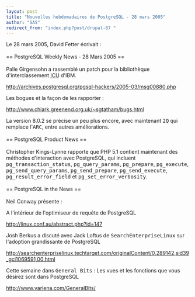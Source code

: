 ```yaml
---
layout: post
title: "Nouvelles hebdomadaires de PostgreSQL - 28 mars 2005"
author: "SAS"
redirect_from: "index.php?post/drupal-87 "
---
```



<p></p>

<!--more-->


Le 28 mars 2005, David Fetter écrivait&nbsp;:<br /><br />== PostgreSQL Weekly News - 28 Mars 2005 ==<br /><br />Palle Girgensohn a rassemblé un patch pour la bibliothèque d'interclassement <acronym title="International Components for Unicode">ICU</acronym> d'IBM.

<a href="http://archives.postgresql.org/pgsql-hackers/2005-03/msg00880.php">http://archives.postgresql.org/pgsql-hackers/2005-03/msg00880.php</a>

Les bogues et la façon de les rapporter&nbsp;:

<a href="http://www.chiark.greenend.org.uk/%7Esgtatham/bugs.html">http://www.chiark.greenend.org.uk/~sgtatham/bugs.html</a>

La version 8.0.2 se précise un peu plus encore, avec maintenant <tt>2Q</tt> qui remplace l'<tt>ARC</tt>, entre autres améliorations.<br /><br />== PostgreSQL Product News ==<br /><br />Christopher Kings-Lynne rapporte que PHP 5.1 contient maintenant des méthodes d'interaction avec PostgreSQL, qui incluent <tt>pg_transaction_status</tt>, <tt>pg_query_params</tt>, <tt>pg_prepare</tt>, <tt>pg_execute</tt>, <tt>pg_send_query_params</tt>, <tt>pg_send_prepare</tt>, <tt>pg_send_execute</tt>, <tt>pg_result_error_field</tt> et <tt>pg_set_error_verbosity</tt>.<br /><br />== PostgreSQL in the News ==<br /><br />Neil Conway présente&nbsp;:

A l'intérieur de l'optimiseur de requête de PostgreSQL

<a href="http://linux.conf.au/abstract.php?id=147">http://linux.conf.au/abstract.php?id=147</a>

Josh Berkus a discuté avec Jack Loftus de <tt>SearchEnterpriseLinux</tt> sur l'adoption grandissante de PostgreSQL

<a href="http://searchenterpriselinux.techtarget.com/originalContent/0,289142,sid39_gci1069591,00.html">http://searchenterpriselinux.techtarget.com/originalContent/0,289142,sid39_gci1069591,00.html</a>

Cette semaine dans <tt>General Bits</tt>&nbsp;: Les vues et les fonctions que vous désirez sont dans PostgreSQL

<a href="http://www.varlena.com/GeneralBits/">http://www.varlena.com/GeneralBits/</a>